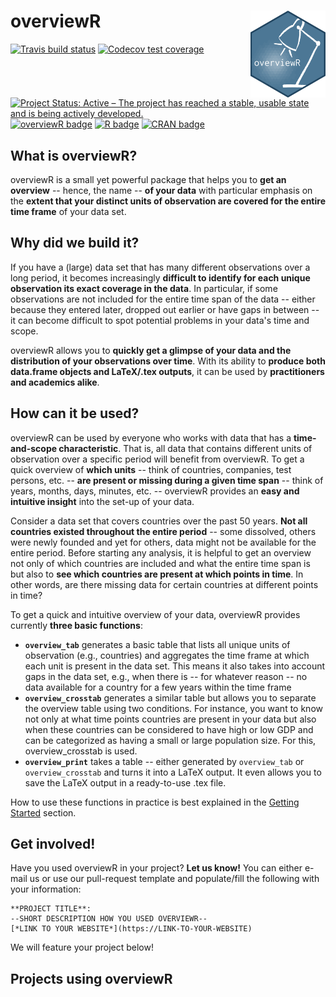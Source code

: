 
# **overviewR** <img src='man/figures/logo.png' align="right" height="139" />

<!-- badges: start -->
[![Travis build status](https://img.shields.io/travis/com/cosimameyer/overviewR.svg?logo=travis)](https://travis-ci.com/cosimameyer/overviewR)
[![Codecov test coverage](https://codecov.io/gh/cosimameyer/overviewR/branch/master/graph/badge.svg)](https://codecov.io/gh/cosimameyer/overviewR?branch=master)
[![Project Status: Active – The project has reached a stable, usable state and is being actively developed.](https://www.repostatus.org/badges/latest/active.svg)](https://www.repostatus.org/#active)
[![overviewR badge](https://img.shields.io/badge/overviewR-ready%20to%20use-brightgreen)](https://github.com/cosimameyer/overviewR)
[![R badge](https://img.shields.io/badge/Build%20with-♥%20and%20R-blue)](https://github.com/cosimameyer/overviewR)
[![CRAN badge](https://www.r-pkg.org/badges/version/overviewR)](https://www.r-pkg.org/badges/version/overviewR)
<!-- badges: end -->

## <i class="far fa-lightbulb"></i> What is overviewR?

overviewR is a small yet powerful package that helps you to **get an overview** -- hence, the name -- **of your data** with particular emphasis on the **extent that your distinct units of observation are covered for the entire time frame** of your data set.

## <i class="fas fa-table"></i> Why did we build it?

If you have a (large) data set that has many different observations over a long period, it becomes increasingly **difficult to identify for each unique observation its exact coverage in the data**. In particular, if some observations are not included for the entire time span of the data -- either because they entered later, dropped out earlier or have gaps in between -- it can become difficult to spot potential problems in your data's time and scope.

overviewR allows you to **quickly get a glimpse of your data and the distribution of your observations over time**. With its ability to **produce both data.frame objects and LaTeX/.tex outputs**, it can be used by **practitioners and academics alike**.

## <i class="fas fa-code"></i> How can it be used?

overviewR can be used by everyone who works with data that has a **time-and-scope characteristic**. That is, all data that contains different units of observation over a specific period will benefit from overviewR. To get a quick overview of **which units** -- think of countries, companies, test persons, etc. -- **are present or missing during a given time span** -- think of years, months, days, minutes, etc. -- overviewR provides an **easy and intuitive insight** into the set-up of your data. 

Consider a data set that covers countries over the past 50 years. **Not all countries existed throughout the entire period** -- some dissolved, others were newly founded and yet for others, data might not be available for the entire period. Before starting any analysis, it is helpful to get an overview not only of which countries are included and what the entire time span is but also to **see which countries are present at which points in time**. In other words, are there missing data for certain countries at different points in time?

To get a quick and intuitive overview of your data, overviewR provides currently **three basic functions**:

- **`overview_tab`** generates a basic table that lists all unique units of observation (e.g., countries) and aggregates the time frame at which each unit is present in the data set. This means it also takes into account gaps in the data set, e.g., when there is -- for whatever reason -- no data available for a country for a few years within the time frame
- **`overview_crosstab`**  generates a similar table but allows you to separate the overview table using two conditions. For instance, you want to know not only at what time points countries are present in your data but also when these countries can be considered to have high or low GDP and can be categorized as having a small or large population size. For this, overview_crosstab is used.
- **`overview_print`** takes a table -- either generated by `overview_tab` or `overview_crosstab` and turns it into a LaTeX output. It even allows you to save the LaTeX output in a ready-to-use .tex file.

How to use these functions in practice is best explained in the [Getting Started](https://cosimameyer.github.io/overviewR/articles/overviewR_vignette.html) section.

## <i class="fas fa-people-carry"></i> Get involved!

Have you used overviewR in your project? **Let us know!** You can either e-mail us or use our pull-request template and populate/fill the following with your information:

```
**PROJECT TITLE**: 
--SHORT DESCRIPTION HOW YOU USED OVERVIEWR-- 
[*LINK TO YOUR WEBSITE*](https://LINK-TO-YOUR-WEBSITE)
```

We will feature your project below!

## <i class="fas fa-medal"></i> Projects using overviewR
